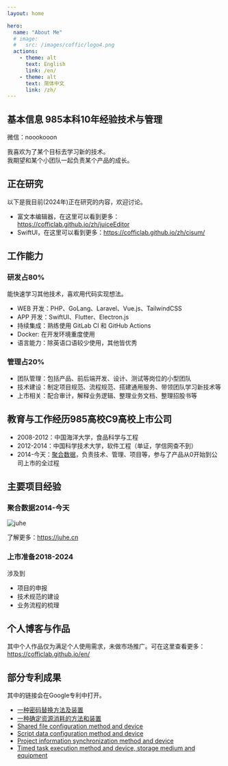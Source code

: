 ```yaml
---
layout: home

hero:
  name: "About Me"
  # image: 
  #   src: /images/coffic/logo4.png
  actions:
    - theme: alt
      text: English
      link: /en/
    - theme: alt
      text: 简体中文
      link: /zh/
---
```


## 基本信息 <Badge type="tip">985本科</Badge><Badge type="tip">10年经验</Badge><Badge type="tip">技术与管理</Badge>

微信：noookooon  

我喜欢为了某个目标去学习新的技术。  
我期望和某个小团队一起负责某个产品的成长。

## 正在研究

以下是我目前(2024年)正在研究的内容，欢迎讨论。

- 富文本编辑器，在这里可以看到更多：<https://cofficlab.github.io/zh/juiceEditor>
- SwiftUI，在这里可以看到更多：<https://cofficlab.github.io/zh/cisum/>

## 工作能力

### 研发<Badge type="tip">占80%</Badge>

能快速学习其他技术，喜欢用代码实现想法。

- WEB 开发：PHP、GoLang、Laravel、Vue.js、TailwindCSS
- APP 开发：SwiftUI、Flutter、Electron.js
- 持续集成：熟练使用 GitLab CI 和 GitHub Actions
- Docker: 在开发环境重度使用
- 语言能力：除英语口语较少使用，其他皆优秀

### 管理<Badge type="tip">占20%</Badge>

- 团队管理：包括产品、前后端开发、设计、测试等岗位的小型团队
- 技术建设：制定项目规范、流程规范、搭建通用服务、带领团队学习新技术等
- 上市相关：配合审计，解释业务逻辑、整理业务文档、整理招股书等

## 教育与工作经历<Badge type="tip">985高校</Badge><Badge type="tip">C9高校</Badge><Badge type="tip">上市公司</Badge>

- 2008-2012：中国海洋大学，食品科学与工程
- 2012-2014：中国科学技术大学，软件工程（单证，学信网查不到）
- 2014-今天：[聚合数据](https://juhe.cn)，负责技术、管理、项目等，参与了产品从0开始到公司上市的全过程

## 主要项目经验

### 聚合数据<Badge type="tip">2014-今天</Badge>

![juhe](/images/juhe/product.png)

了解更多：<https://juhe.cn>

### 上市准备<Badge type="tip">2018-2024</Badge>

涉及到

- 项目的申报
- 技术规范的建设
- 业务流程的梳理

## 个人博客与作品

<Products />

其中个人作品仅为满足个人使用需求，未做市场推广。可在这里查看更多：<https://cofficlab.github.io/en/>

## 部分专利成果

其中的链接会在Google专利中打开。

- [一种密码替换方法及装置](https://patents.google.com/patent/CN113282913A/zh)
- [一种确定资源消耗的方法和装置](https://patents.google.com/patent/CN114881546B/zh)
- [Shared file configuration method and device](https://patents.google.com/patent/CN113268288B/en)
- [Script data configuration method and device](https://patents.google.com/patent/CN114020305A/en)
- [Project information synchronization method and device](https://patents.google.com/patent/CN114020315A/en)
- [Timed task execution method and device, storage medium and equipment](https://patents.google.com/patent/CN113590300B/en)


<script setup>
import { VPTeamMembers } from 'vitepress/theme'
import Products from '../components/Products.vue'

const friends = [
  {
    avatar: '/images/friends/laravel.png',
    name: 'Laravel',
    title: '用于搭建网站、API',
  },
  {
    avatar: '/images/friends/flutter.png',
    name: 'Flutter',
    title: '用于开发跨平台 APP',
  },
  {
    avatar: '/images/friends/swift.svg',
    name: 'SwiftUI',
    title: '笔记软件基于此开发',
  },
  {
    avatar: '/images/friends/vuejs.png',
    name: 'Vue.js',
    title: '构建简单或复杂的用户界面',
  },
  {
    avatar: '/images/friends/go.png',
    name: 'Go',
    title: '用于开发高性能 API，命令行应用',
  },
  {
    avatar: '/images/friends/tailwindcss.png',
    name: 'Tailwind CSS',
    title: 'CSS 从未如此简单',
  },
  {
    avatar: '/images/friends/linux.min.png',
    name: 'Linux',
    title: '天才的作品',
  },
]
</script>

